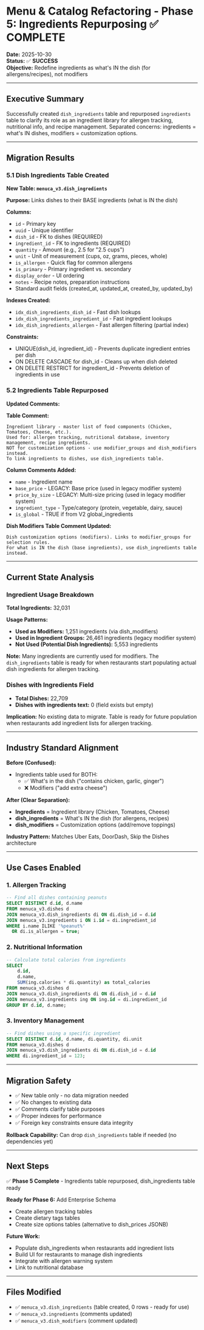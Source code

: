 # Menu & Catalog Refactoring - Phase 5: Ingredients Repurposing ✅ COMPLETE

**Date:** 2025-10-30  
**Status:** ✅ **SUCCESS**  
**Objective:** Redefine ingredients as what's IN the dish (for allergens/recipes), not modifiers

---

## Executive Summary

Successfully created `dish_ingredients` table and repurposed `ingredients` table to clarify its role as an ingredient library for allergen tracking, nutritional info, and recipe management. Separated concerns: ingredients = what's IN dishes, modifiers = customization options.

---

## Migration Results

### 5.1 Dish Ingredients Table Created

**New Table: `menuca_v3.dish_ingredients`**

**Purpose:** Links dishes to their BASE ingredients (what is IN the dish)

**Columns:**
- `id` - Primary key
- `uuid` - Unique identifier
- `dish_id` - FK to dishes (REQUIRED)
- `ingredient_id` - FK to ingredients (REQUIRED)
- `quantity` - Amount (e.g., 2.5 for "2.5 cups")
- `unit` - Unit of measurement (cups, oz, grams, pieces, whole)
- `is_allergen` - Quick flag for common allergens
- `is_primary` - Primary ingredient vs. secondary
- `display_order` - UI ordering
- `notes` - Recipe notes, preparation instructions
- Standard audit fields (created_at, updated_at, created_by, updated_by)

**Indexes Created:**
- `idx_dish_ingredients_dish_id` - Fast dish lookups
- `idx_dish_ingredients_ingredient_id` - Fast ingredient lookups
- `idx_dish_ingredients_allergen` - Fast allergen filtering (partial index)

**Constraints:**
- UNIQUE(dish_id, ingredient_id) - Prevents duplicate ingredient entries per dish
- ON DELETE CASCADE for dish_id - Cleans up when dish deleted
- ON DELETE RESTRICT for ingredient_id - Prevents deletion of ingredients in use

### 5.2 Ingredients Table Repurposed

**Updated Comments:**

**Table Comment:**
```
Ingredient library - master list of food components (Chicken, Tomatoes, Cheese, etc.).
Used for: allergen tracking, nutritional database, inventory management, recipe ingredients.
NOT for customization options - use modifier_groups and dish_modifiers instead.
To link ingredients to dishes, use dish_ingredients table.
```

**Column Comments Added:**
- `name` - Ingredient name
- `base_price` - LEGACY: Base price (used in legacy modifier system)
- `price_by_size` - LEGACY: Multi-size pricing (used in legacy modifier system)
- `ingredient_type` - Type/category (protein, vegetable, dairy, sauce)
- `is_global` - TRUE if from V2 global_ingredients

**Dish Modifiers Table Comment Updated:**
```
Dish customization options (modifiers). Links to modifier_groups for selection rules.
For what is IN the dish (base ingredients), use dish_ingredients table instead.
```

---

## Current State Analysis

### Ingredient Usage Breakdown

**Total Ingredients:** 32,031

**Usage Patterns:**
- **Used as Modifiers:** 1,251 ingredients (via dish_modifiers)
- **Used in Ingredient Groups:** 26,461 ingredients (legacy modifier system)
- **Not Used (Potential Dish Ingredients):** 5,553 ingredients

**Note:** Many ingredients are currently used for modifiers. The `dish_ingredients` table is ready for when restaurants start populating actual dish ingredients for allergen tracking.

### Dishes with Ingredients Field

- **Total Dishes:** 22,709
- **Dishes with ingredients text:** 0 (field exists but empty)

**Implication:** No existing data to migrate. Table is ready for future population when restaurants add ingredient lists for allergen tracking.

---

## Industry Standard Alignment

**Before (Confused):**
- Ingredients table used for BOTH:
  - ✅ What's in the dish ("contains chicken, garlic, ginger")
  - ❌ Modifiers ("add extra cheese")

**After (Clear Separation):**
- **Ingredients** = Ingredient library (Chicken, Tomatoes, Cheese)
- **dish_ingredients** = What's IN the dish (for allergens, recipes)
- **dish_modifiers** = Customization options (add/remove toppings)

**Industry Pattern:** Matches Uber Eats, DoorDash, Skip the Dishes architecture

---

## Use Cases Enabled

### 1. Allergen Tracking
```sql
-- Find all dishes containing peanuts
SELECT DISTINCT d.id, d.name
FROM menuca_v3.dishes d
JOIN menuca_v3.dish_ingredients di ON di.dish_id = d.id
JOIN menuca_v3.ingredients i ON i.id = di.ingredient_id
WHERE i.name ILIKE '%peanut%'
  OR di.is_allergen = true;
```

### 2. Nutritional Information
```sql
-- Calculate total calories from ingredients
SELECT 
    d.id,
    d.name,
    SUM(ing.calories * di.quantity) as total_calories
FROM menuca_v3.dishes d
JOIN menuca_v3.dish_ingredients di ON di.dish_id = d.id
JOIN menuca_v3.ingredients ing ON ing.id = di.ingredient_id
GROUP BY d.id, d.name;
```

### 3. Inventory Management
```sql
-- Find dishes using a specific ingredient
SELECT DISTINCT d.id, d.name, di.quantity, di.unit
FROM menuca_v3.dishes d
JOIN menuca_v3.dish_ingredients di ON di.dish_id = d.id
WHERE di.ingredient_id = 123;
```

---

## Migration Safety

- ✅ New table only - no data migration needed
- ✅ No changes to existing data
- ✅ Comments clarify table purposes
- ✅ Proper indexes for performance
- ✅ Foreign key constraints ensure data integrity

**Rollback Capability:** Can drop `dish_ingredients` table if needed (no dependencies yet)

---

## Next Steps

✅ **Phase 5 Complete** - Ingredients table repurposed, dish_ingredients table ready

**Ready for Phase 6:** Add Enterprise Schema
- Create allergen tracking tables
- Create dietary tags tables
- Create size options tables (alternative to dish_prices JSONB)

**Future Work:**
- Populate dish_ingredients when restaurants add ingredient lists
- Build UI for restaurants to manage dish ingredients
- Integrate with allergen warning system
- Link to nutritional database

---

## Files Modified

- ✅ `menuca_v3.dish_ingredients` (table created, 0 rows - ready for use)
- ✅ `menuca_v3.ingredients` (comments updated)
- ✅ `menuca_v3.dish_modifiers` (comment updated)

